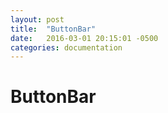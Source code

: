 ```yaml
---
layout: post
title:  "ButtonBar"
date:   2016-03-01 20:15:01 -0500
categories: documentation
---
```

# ButtonBar
